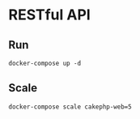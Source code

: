 # RESTful API

## Run
```
docker-compose up -d
```

## Scale
```
docker-compose scale cakephp-web=5
```
